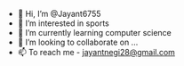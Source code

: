 - 👋 Hi, I’m @Jayant6755
- 👀 I’m interested in sports
- 🌱 I’m currently learning computer science
- 💞️ I’m looking to collaborate on ...
- 📫 To reach me - jayantnegi28@gmail.com 

<!---
Jayant6755/Jayant6755 is a ✨ special ✨ repository because its `README.md` (this file) appears on your GitHub profile.
You can click the Preview link to take a look at your changes.
--->
